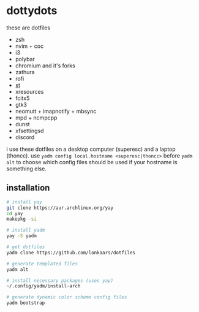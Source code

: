 # dottydots

these are dotfiles

- zsh
- nvim + coc
- i3
- polybar
- chromium and it's forks
- zathura
- rofi
- [st](https://github.com/lonkaars/st)
- xresources
- fcitx5
- gtk3
- neomutt + imapnotify + mbsync
- mpd + ncmpcpp
- dunst
- xfsettingsd
- discord

i use these dotfiles on a desktop computer (superesc) and a laptop (thoncc).
use `yadm config local.hostname <superesc|thoncc>` before `yadm alt` to choose
which config files should be used if your hostname is something else.

## installation

```sh
# install yay
git clone https://aur.archlinux.org/yay
cd yay
makepkg -si

# install yadm
yay -S yadm

# get dotfiles
yadm clone https://github.com/lonkaars/dotfiles

# generate templated files
yadm alt

# install necessary packages (uses yay)
~/.config/yadm/install-arch

# generate dynamic color scheme config files
yadm bootstrap
```
